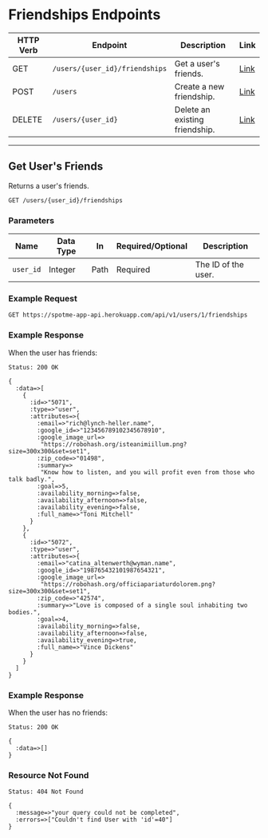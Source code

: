 # Friendships Endpoints

HTTP Verb | Endpoint                   | Description                | Link
----------|----------------------------|----------------------------|---------------------------
GET       | `/users/{user_id}/friendships` | Get a user's friends.  | [Link](#get-users-friends)
POST      | `/users`                   | Create a new friendship.         | [Link](#create-new-friendship)
DELETE    | `/users/{user_id}`         | Delete an existing friendship.   | [Link](#delete-frienship)

---

## Get User's Friends

Returns a user's friends.

```
GET /users/{user_id}/friendships
```

### Parameters

Name       | Data Type    | In    | Required/Optional | Description
-----------|--------------|-------|-------------------|------------
`user_id`  | Integer      | Path  | Required          | The ID of the user.

### Example Request

```
GET https://spotme-app-api.herokuapp.com/api/v1/users/1/friendships
```

### Example Response

When the user has friends:

```
Status: 200 OK
```

```
{
  :data=>[
    {
      :id=>"5071",
      :type=>"user",
      :attributes=>{
        :email=>"rich@lynch-heller.name",
        :google_id=>"123456789102345678910",
        :google_image_url=>
         "https://robohash.org/isteanimiillum.png?size=300x300&set=set1",
        :zip_code=>"01498",
        :summary=>
         "Know how to listen, and you will profit even from those who talk badly.",
        :goal=>5,
        :availability_morning=>false,
        :availability_afternoon=>false,
        :availability_evening=>false,
        :full_name=>"Toni Mitchell"
      }
    },
    {
      :id=>"5072",
      :type=>"user",
      :attributes=>{
        :email=>"catina_altenwerth@wyman.name",
        :google_id=>"198765432101987654321",
        :google_image_url=>
         "https://robohash.org/officiapariaturdolorem.png?size=300x300&set=set1",
        :zip_code=>"42574",
        :summary=>"Love is composed of a single soul inhabiting two bodies.",
        :goal=>4,
        :availability_morning=>false,
        :availability_afternoon=>false,
        :availability_evening=>true,
        :full_name=>"Vince Dickens"
      }
    }
  ]
}
```

### Example Response

When the user has no friends:

```
Status: 200 OK
```

```
{
  :data=>[]
}
```

### Resource Not Found

```
Status: 404 Not Found
```

```
{
  :message=>"your query could not be completed",
  :errors=>["Couldn't find User with 'id'=40"]
}
```
